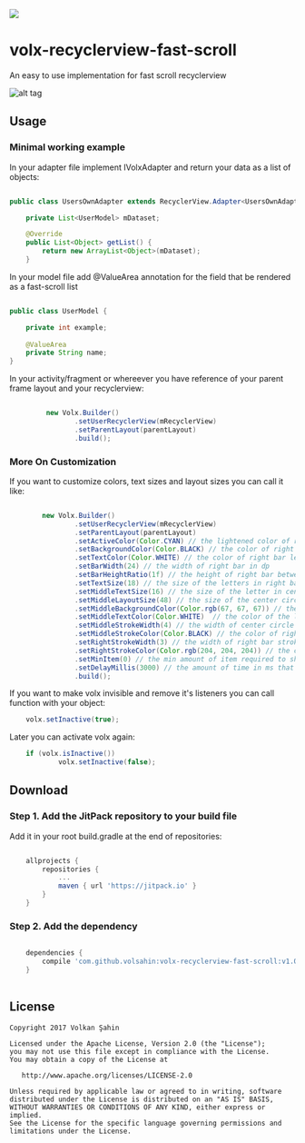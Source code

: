 [![](https://jitpack.io/v/volsahin/volx-recyclerview-fast-scroll.svg)](https://jitpack.io/#volsahin/volx-recyclerview-fast-scroll)

# volx-recyclerview-fast-scroll
An easy to use implementation for fast scroll recyclerview


![alt tag](http://i.imgur.com/yQat7Nj.gif)
## Usage

### Minimal working example

In your adapter file implement IVolxAdapter and return your data as a list of objects:

```java

public class UsersOwnAdapter extends RecyclerView.Adapter<UsersOwnAdapter.ViewHolder> implements IVolxAdapter {

    private List<UserModel> mDataset;

    @Override
    public List<Object> getList() {
        return new ArrayList<Object>(mDataset);
    }

```
In your model file add @ValueArea annotation for the field that be rendered as a fast-scroll list

```java

public class UserModel {

    private int example;
    
    @ValueArea
    private String name;
}

```

In your activity/fragment or whereever you have reference of your  parent frame layout and your recyclerview:

```java

         new Volx.Builder()
                .setUserRecyclerView(mRecyclerView)
                .setParentLayout(parentLayout)
                .build();

```
    
### More On Customization

If you want to customize colors, text sizes and layout sizes you can call it like:

```java

        new Volx.Builder()
                .setUserRecyclerView(mRecyclerView)
                .setParentLayout(parentLayout)
                .setActiveColor(Color.CYAN) // the lightened color of right bar
                .setBackgroundColor(Color.BLACK) // the color of right bar
                .setTextColor(Color.WHITE) // the color of right bar letters
                .setBarWidth(24) // the width of right bar in dp
                .setBarHeightRatio(1f) // the height of right bar between 0 and 1 according to screen height
                .setTextSize(18) // the size of the letters in right bar
                .setMiddleTextSize(16) // the size of the letter in center circle
                .setMiddleLayoutSize(48) // the size of the center circle in dp
                .setMiddleBackgroundColor(Color.rgb(67, 67, 67)) // the color of the center circle
                .setMiddleTextColor(Color.WHITE)  // the color of the letter in center circle
                .setMiddleStrokeWidth(4) // the width of center circle stroke in dp
                .setMiddleStrokeColor(Color.BLACK) // the color of right bar stroke
                .setRightStrokeWidth(3) // the width of right bar stroke in dp
                .setRightStrokeColor(Color.rgb(204, 204, 204)) // the color of middle circle stroke
                .setMinItem(0) // the min amount of item required to show right bar
                .setDelayMillis(3000) // the amount of time in ms that closes right bar if there are no interaction
                .build();

```
If you want to make volx invisible and remove it's listeners you can call function with your object:

```java
	volx.setInactive(true);
```
Later you can activate volx again:

```java
	if (volx.isInactive())
            volx.setInactive(false);
```
## Download

### Step 1. Add the JitPack repository to your build file

Add it in your root build.gradle at the end of repositories:

```groovy

	allprojects {
		repositories {
			...
			maven { url 'https://jitpack.io' }
		}
	}
```

### Step 2. Add the dependency

```groovy

	dependencies {
		compile 'com.github.volsahin:volx-recyclerview-fast-scroll:v1.0'
	}
  
```

## License

    Copyright 2017 Volkan Şahin

    Licensed under the Apache License, Version 2.0 (the "License");
    you may not use this file except in compliance with the License.
    You may obtain a copy of the License at

       http://www.apache.org/licenses/LICENSE-2.0

    Unless required by applicable law or agreed to in writing, software
    distributed under the License is distributed on an "AS IS" BASIS,
    WITHOUT WARRANTIES OR CONDITIONS OF ANY KIND, either express or implied.
    See the License for the specific language governing permissions and
    limitations under the License.



